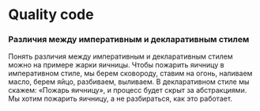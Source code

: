 # Quality code

### Различия между императивным и декларативным стилем 

Понять различия между императивным и декларативным стилем можно на примере жарки яичницы. Чтобы пожарить яичницу в императивном стиле, мы берем сковороду, ставим на огонь, наливаем масло, берем яйцо, разбиваем, выливаем. В декларативном стиле мы скажем: «Пожарь яичницу», и процесс будет скрыт за абстракциями. Мы хотим пожарить яичницу, а не разбираться, как это работает.

